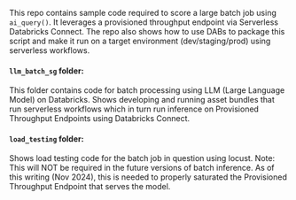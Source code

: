 This repo contains sample code required to score a large batch job using `ai_query()`. It leverages a provisioned throughput endpoint via Serverless Databricks Connect. The repo also shows how to use DABs to package this script and make it run on a target environment (dev/staging/prod) using serverless workflows.

#### `llm_batch_sg` folder:
This folder contains code for batch processing using LLM (Large Language Model) on Databricks. Shows developing and running asset bundles that run serverless workflows which in turn run inference on Provisioned Throughput Endpoints using Databricks Connect.

#### `load_testing` folder:
Shows load testing code for the batch job in question using locust. Note: This will NOT be required in the future versions of batch inference. As of this writing (Nov 2024), this is needed to properly saturated the Provisioned Throughput Endpoint that serves the model.
